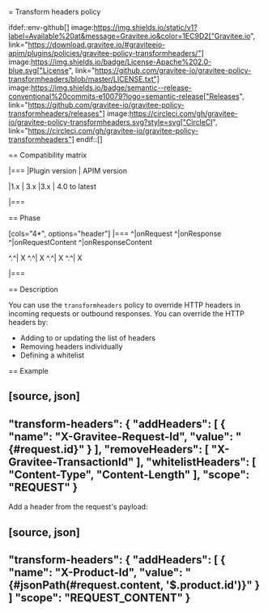 = Transform headers policy

ifdef::env-github[]
image:https://img.shields.io/static/v1?label=Available%20at&message=Gravitee.io&color=1EC9D2["Gravitee.io", link="https://download.gravitee.io/#graviteeio-apim/plugins/policies/gravitee-policy-transformheaders/"]
image:https://img.shields.io/badge/License-Apache%202.0-blue.svg["License", link="https://github.com/gravitee-io/gravitee-policy-transformheaders/blob/master/LICENSE.txt"]
image:https://img.shields.io/badge/semantic--release-conventional%20commits-e10079?logo=semantic-release["Releases", link="https://github.com/gravitee-io/gravitee-policy-transformheaders/releases"]
image:https://circleci.com/gh/gravitee-io/gravitee-policy-transformheaders.svg?style=svg["CircleCI", link="https://circleci.com/gh/gravitee-io/gravitee-policy-transformheaders"]
endif::[]

== Compatibility matrix

|===
|Plugin version | APIM version

|1.x            | 3.x
|3.x            | 4.0 to latest

|===

== Phase

[cols="4*", options="header"]
|===
^|onRequest
^|onResponse
^|onRequestContent
^|onResponseContent

^.^| X
^.^| X
^.^| X
^.^| X

|===

== Description

You can use the `transformheaders` policy to override HTTP headers in incoming requests or outbound responses.
You can override the HTTP headers by:

* Adding to or updating the list of headers
* Removing headers individually
* Defining a whitelist

== Example

[source, json]
----
"transform-headers": {
    "addHeaders": [
        {
            "name": "X-Gravitee-Request-Id",
            "value": "{#request.id}"
        }
    ],
    "removeHeaders": [
        "X-Gravitee-TransactionId"
    ],
    "whitelistHeaders": [
        "Content-Type",
        "Content-Length"
    ],
    "scope": "REQUEST"
}
----

Add a header from the request's payload:

[source, json]
----
"transform-headers": {
    "addHeaders": [
        {
            "name": "X-Product-Id",
            "value": "{#jsonPath(#request.content, '$.product.id')}"
        }
    ]
    "scope": "REQUEST_CONTENT"
}
----
